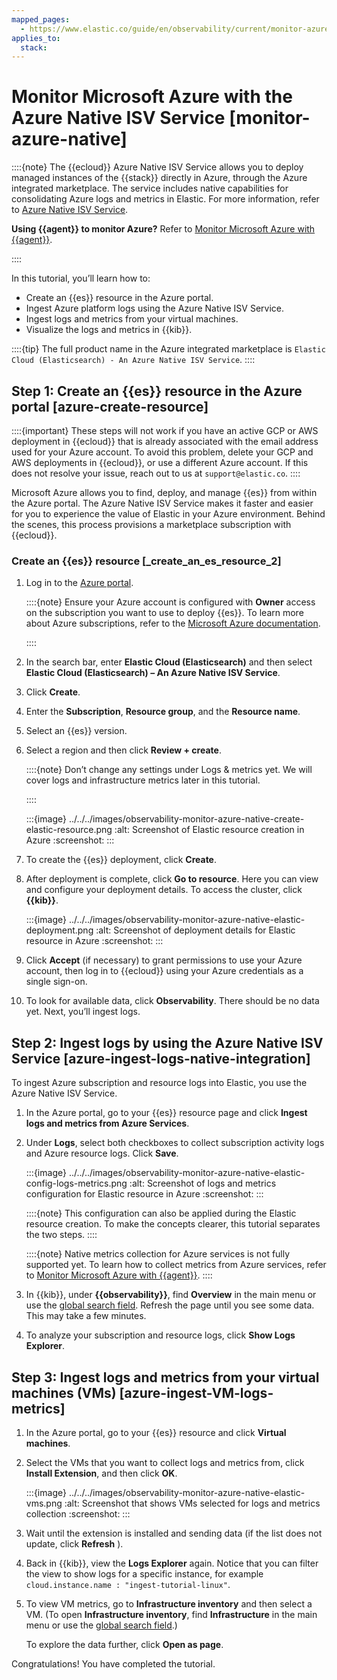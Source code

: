 ```yaml
---
mapped_pages:
  - https://www.elastic.co/guide/en/observability/current/monitor-azure-native.html
applies_to:
  stack:
---
```


# Monitor Microsoft Azure with the Azure Native ISV Service [monitor-azure-native]

::::{note}
The {{ecloud}} Azure Native ISV Service allows you to deploy managed instances of the {{stack}} directly in Azure, through the Azure integrated marketplace. The service includes native capabilities for consolidating Azure logs and metrics in Elastic. For more information, refer to [Azure Native ISV Service](../../../deploy-manage/deploy/elastic-cloud/azure-native-isv-service.md).

**Using {{agent}} to monitor Azure?** Refer to [Monitor Microsoft Azure with {{agent}}](monitor-microsoft-azure-with-elastic-agent.md).

::::


In this tutorial, you’ll learn how to:

* Create an {{es}} resource in the Azure portal.
* Ingest Azure platform logs using the Azure Native ISV Service.
* Ingest logs and metrics from your virtual machines.
* Visualize the logs and metrics in {{kib}}.

::::{tip}
The full product name in the Azure integrated marketplace is `Elastic Cloud (Elasticsearch) - An Azure Native ISV Service`.
::::



## Step 1: Create an {{es}} resource in the Azure portal [azure-create-resource]

::::{important}
These steps will not work if you have an active GCP or AWS deployment in {{ecloud}} that is already associated with the email address used for your Azure account. To avoid this problem, delete your GCP and AWS deployments in {{ecloud}}, or use a different Azure account. If this does not resolve your issue, reach out to us at `support@elastic.co`.
::::


Microsoft Azure allows you to find, deploy, and manage {{es}} from within the Azure portal. The Azure Native ISV Service makes it faster and easier for you to experience the value of Elastic in your Azure environment. Behind the scenes, this process provisions a marketplace subscription with {{ecloud}}.


### Create an {{es}} resource [_create_an_es_resource_2]

1. Log in to the [Azure portal](https://portal.azure.com/).

    ::::{note}
    Ensure your Azure account is configured with **Owner** access on the subscription you want to use to deploy {{es}}. To learn more about Azure subscriptions, refer to the [Microsoft Azure documentation](https://docs.microsoft.com/en-us/azure/cost-management-billing/manage/add-change-subscription-administrator#assign-a-subscription-administrator).

    ::::

2. In the search bar, enter **Elastic Cloud (Elasticsearch)** and then select **Elastic Cloud (Elasticsearch) – An Azure Native ISV Service**.
3. Click **Create**.
4. Enter the **Subscription**, **Resource group**, and the **Resource name**.
5. Select an {{es}} version.
6. Select a region and then click **Review + create**.

    ::::{note}
    Don’t change any settings under Logs & metrics yet. We will cover logs and infrastructure metrics later in this tutorial.

    ::::


    :::{image} ../../../images/observability-monitor-azure-native-create-elastic-resource.png
    :alt: Screenshot of Elastic resource creation in Azure
    :screenshot:
    :::

7. To create the {{es}} deployment, click **Create**.
8. After deployment is complete, click **Go to resource**. Here you can view and configure your deployment details. To access the cluster, click **{{kib}}**.

    :::{image} ../../../images/observability-monitor-azure-native-elastic-deployment.png
    :alt: Screenshot of deployment details for Elastic resource in Azure
    :screenshot:
    :::

9. Click **Accept** (if necessary) to grant permissions to use your Azure account, then log in to {{ecloud}} using your Azure credentials as a single sign-on.
10. To look for available data, click **Observability**. There should be no data yet. Next, you’ll ingest logs.


## Step 2: Ingest logs by using the Azure Native ISV Service [azure-ingest-logs-native-integration]

To ingest Azure subscription and resource logs into Elastic, you use the Azure Native ISV Service.

1. In the Azure portal, go to your {{es}} resource page and click **Ingest logs and metrics from Azure Services**.
2. Under **Logs**, select both checkboxes to collect subscription activity logs and Azure resource logs. Click **Save**.

    :::{image} ../../../images/observability-monitor-azure-native-elastic-config-logs-metrics.png
    :alt: Screenshot of logs and metrics configuration for Elastic resource in Azure
    :screenshot:
    :::

    ::::{note}
    This configuration can also be applied during the Elastic resource creation. To make the concepts clearer, this tutorial separates the two steps.
    ::::


    ::::{note}
    Native metrics collection for Azure services is not fully supported yet. To learn how to collect metrics from Azure services, refer to [Monitor Microsoft Azure with {{agent}}](monitor-microsoft-azure-with-elastic-agent.md).
    ::::

3. In {{kib}}, under **{{observability}}**, find **Overview** in the main menu or use the [global search field](/explore-analyze/find-and-organize/find-apps-and-objects.md). Refresh the page until you see some data. This may take a few minutes.
4. To analyze your subscription and resource logs, click **Show Logs Explorer**.


## Step 3: Ingest logs and metrics from your virtual machines (VMs) [azure-ingest-VM-logs-metrics]

1. In the Azure portal, go to your {{es}} resource and click **Virtual machines**.
2. Select the VMs that you want to collect logs and metrics from, click **Install Extension**, and then click **OK**.

    :::{image} ../../../images/observability-monitor-azure-native-elastic-vms.png
    :alt: Screenshot that shows VMs selected for logs and metrics collection
    :screenshot:
    :::

3. Wait until the extension is installed and sending data (if the list does not update, click **Refresh** ).
4. Back in {{kib}}, view the **Logs Explorer** again. Notice that you can filter the view to show logs for a specific instance, for example `cloud.instance.name : "ingest-tutorial-linux"`.
5. To view VM metrics, go to **Infrastructure inventory** and then select a VM. (To open **Infrastructure inventory**, find **Infrastructure** in the main menu or use the [global search field](/explore-analyze/find-and-organize/find-apps-and-objects.md).)

    To explore the data further, click **Open as page**.


Congratulations! You have completed the tutorial.
